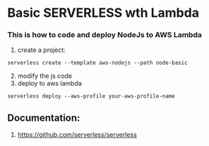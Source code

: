 # Basic SERVERLESS wth Lambda

### This is how to code and deploy NodeJs to AWS Lambda
1. create a project:
```
serverless create --template aws-nodejs --path node-basic
```
2. modify the js code 
3. deploy to aws lambda
```
serverless deploy --aws-profile your-aws-profile-name
```

## Documentation:
1. https://github.com/serverless/serverless
